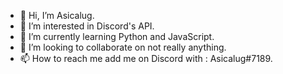 - 👋 Hi, I’m Asicalug.
- 👀 I’m interested in Discord's API.
- 🌱 I’m currently learning Python and JavaScript.
- 💞️ I’m looking to collaborate on not really anything.
- 📫 How to reach me add me on Discord with : Asicalug#7189.

<!---
Asicalug/Asicalug is a ✨ special ✨ repository because its `README.md` (this file) appears on your GitHub profile.
You can click the Preview link to take a look at your changes.
--->
